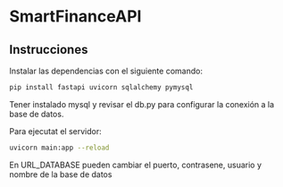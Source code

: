 # SmartFinanceAPI

## Instrucciones

Instalar las dependencias con el siguiente comando:

``` bash
pip install fastapi uvicorn sqlalchemy pymysql
```

Tener instalado mysql y revisar el db.py para configurar la conexión a la base de datos.

Para ejecutat el servidor:

``` bash
uvicorn main:app --reload
```

En URL_DATABASE pueden cambiar el puerto, contrasene, usuario y nombre de la base de datos 